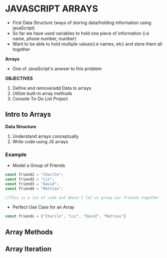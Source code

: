 # JAVASCRIPT ARRAYS

- First Data Structure (ways of storing data/holding information using javaScript)
- So far we have used variables to hold one piece of information (i.e name, phone number, number)
- Want to be able to hold multiple values(i.e names, etc) and store them all together

**Arrays**

- One of JavaScript's anwser to this problem

**OBJECTIVES**
1. Define and remove/add Data to arrays
2. Utilize built-in array methods
3. Console To-Do List Project

## Intro to Arrays
**Data Structure**
1. Understand arrays conceptually
2. Write code using JS arrays

### Example

- Model a Group of Friends

```js
const friend1 = "Charile";
const friend2 = "Liz";
const friend3 = "David";
const friend4 = "Mattias";

//This is a lot of code and doesn't let us group our friends together
```
- Perfect Use Case for an Array
```js
const friends = ["Charile", "Liz", "David", "Mattias"]
```


## Array Methods

## Array Iteration
